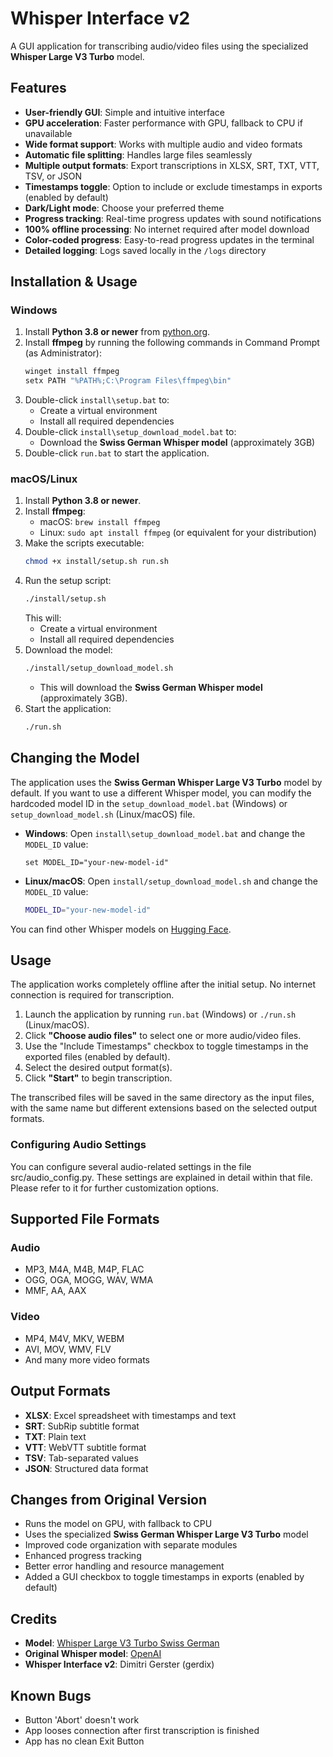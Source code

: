 # Whisper Interface v2

A GUI application for transcribing audio/video files using the specialized **Whisper Large V3 Turbo** model.

## Features

- **User-friendly GUI**: Simple and intuitive interface
- **GPU acceleration**: Faster performance with GPU, fallback to CPU if unavailable
- **Wide format support**: Works with multiple audio and video formats
- **Automatic file splitting**: Handles large files seamlessly
- **Multiple output formats**: Export transcriptions in XLSX, SRT, TXT, VTT, TSV, or JSON
- **Timestamps toggle**: Option to include or exclude timestamps in exports (enabled by default)
- **Dark/Light mode**: Choose your preferred theme
- **Progress tracking**: Real-time progress updates with sound notifications
- **100% offline processing**: No internet required after model download
- **Color-coded progress**: Easy-to-read progress updates in the terminal
- **Detailed logging**: Logs saved locally in the `/logs` directory

## Installation & Usage

### Windows

1. Install **Python 3.8 or newer** from [python.org](https://www.python.org/downloads/).
2. Install **ffmpeg** by running the following commands in Command Prompt (as Administrator):
   ```bash
   winget install ffmpeg
   setx PATH "%PATH%;C:\Program Files\ffmpeg\bin"
   ```
3. Double-click `install\setup.bat` to:
   - Create a virtual environment
   - Install all required dependencies
4. Double-click `install\setup_download_model.bat` to:
   - Download the **Swiss German Whisper model** (approximately 3GB)
5. Double-click `run.bat` to start the application.

### macOS/Linux

1. Install **Python 3.8 or newer**.
2. Install **ffmpeg**:
   - macOS: `brew install ffmpeg`
   - Linux: `sudo apt install ffmpeg` (or equivalent for your distribution)
3. Make the scripts executable:
   ```bash
   chmod +x install/setup.sh run.sh
   ```
4. Run the setup script:
   ```bash
   ./install/setup.sh
   ```
   This will:
   - Create a virtual environment
   - Install all required dependencies
5. Download the model:
   ```bash
   ./install/setup_download_model.sh
   ```
   - This will download the **Swiss German Whisper model** (approximately 3GB).
6. Start the application:
   ```bash
   ./run.sh
   ```

## Changing the Model

The application uses the **Swiss German Whisper Large V3 Turbo** model by default. If you want to use a different Whisper model, you can modify the hardcoded model ID in the `setup_download_model.bat` (Windows) or `setup_download_model.sh` (Linux/macOS) file.

- **Windows**: Open `install\setup_download_model.bat` and change the `MODEL_ID` value:
  ```batch
  set MODEL_ID="your-new-model-id"
  ```
- **Linux/macOS**: Open `install/setup_download_model.sh` and change the `MODEL_ID` value:
  ```bash
  MODEL_ID="your-new-model-id"
  ```

You can find other Whisper models on [Hugging Face](https://huggingface.co/models).

## Usage

The application works completely offline after the initial setup. No internet connection is required for transcription.

1. Launch the application by running `run.bat` (Windows) or `./run.sh` (Linux/macOS).
2. Click **"Choose audio files"** to select one or more audio/video files.
3. Use the "Include Timestamps" checkbox to toggle timestamps in the exported files (enabled by default).
4. Select the desired output format(s).
5. Click **"Start"** to begin transcription.

The transcribed files will be saved in the same directory as the input files, with the same name but different extensions based on the selected output formats.

### Configuring Audio Settings

You can configure several audio-related settings in the file src/audio_config.py. 
These settings are explained in detail within that file. Please refer to it for further customization options.

## Supported File Formats

### Audio
- MP3, M4A, M4B, M4P, FLAC
- OGG, OGA, MOGG, WAV, WMA
- MMF, AA, AAX

### Video
- MP4, M4V, MKV, WEBM
- AVI, MOV, WMV, FLV
- And many more video formats

## Output Formats

- **XLSX**: Excel spreadsheet with timestamps and text
- **SRT**: SubRip subtitle format
- **TXT**: Plain text
- **VTT**: WebVTT subtitle format
- **TSV**: Tab-separated values
- **JSON**: Structured data format

## Changes from Original Version

- Runs the model on GPU, with fallback to CPU
- Uses the specialized **Swiss German Whisper Large V3 Turbo** model
- Improved code organization with separate modules
- Enhanced progress tracking
- Better error handling and resource management
- Added a GUI checkbox to toggle timestamps in exports (enabled by default)

## Credits

- **Model**: [Whisper Large V3 Turbo Swiss German](https://huggingface.co/nizarmichaud/whisper-large-v3-turbo-swissgerman)
- **Original Whisper model**: [OpenAI](https://github.com/openai/whisper)
- **Whisper Interface v2**: Dimitri Gerster (gerdix)

## Known Bugs

- Button 'Abort' doesn't work
- App looses connection after first transcription is finished
- App has no clean Exit Button